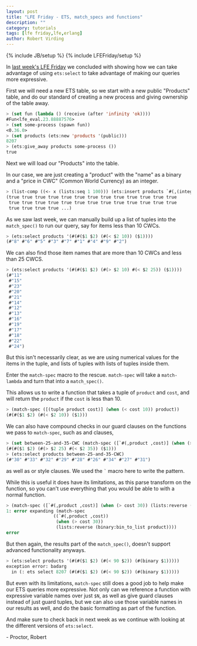 ```yaml
---
layout: post
title: "LFE Friday - ETS, match_specs and functions"
description: ""
category: tutorials
tags: [lfe friday,lfe,erlang]
author: Robert Virding
---
```

{% include JB/setup %}
{% include LFEFriday/setup %}

In [last week's LFE Friday](http://blog.lfe.io/tutorial/2016/01/10/2016-lfe-friday---more-ets-data-matching/) we concluded with showing how we can take advantage of using ``ets:select`` to take advantage of making our queries more expressive.

First we will need a new ETS table, so we start with a new public "Products" table, and do our standard of creating a new process and giving ownership of the table away.

```lisp
> (set fun (lambda () (receive (after 'infinity 'ok))))
#Fun<lfe_eval.23.88887576>
> (set some-process (spawn fun))
<0.36.0>
> (set products (ets:new 'products '(public)))
8207
> (ets:give_away products some-process ())
true
```

Next we will load our "Products" into the table.

In our case, we are just creating a "product" with the "name" as a binary and a "price in CWC" (Common World Currency) as an integer.

```lisp
> (list-comp ((<- x (lists:seq 1 100))) (ets:insert products `#(,(integer_to_binary x) ,x)))
(true true true true true true true true true true true true true
 true true true true true true true true true true true true true
 true true true true ...)
```

As we saw last week, we can manually build up a list of tuples into the ``match_spec()`` to run our query, say for items less than 10 CWCs.

```lisp
> (ets:select products '(#(#($1 $2) (#(< $2 10)) ($1))))
(#"8" #"6" #"5" #"3" #"7" #"1" #"4" #"9" #"2")
```

We can also find those item names that are more than 10 CWCs and less than 25 CWCS.

```lisp
> (ets:select products '(#(#($1 $2) (#(> $2 10) #(< $2 25)) ($1))))
(#"11"
 #"15"
 #"23"
 #"20"
 #"21"
 #"14"
 #"12"
 #"13"
 #"16"
 #"19"
 #"17"
 #"18"
 #"22"
 #"24")
```

But this isn't necessarily clear, as we are using numerical values for the items in the tuple, and lists of tuples with lists of tuples inside them.

Enter the ``match-spec`` macro to the rescue. ``match-spec`` will take a ``match-lambda`` and turn that into a ``match_spec()``.

This allows us to write a function that takes a tuple of ``product`` and ``cost``, and will return the ``product`` if the ``cost`` is less than 10.

```lisp
> (match-spec ([(tuple product cost)] (when (< cost 10)) product))
(#(#($1 $2) (#(< $2 10)) ($1)))
```

We can also have compound checks in our guard clauses on the functions we pass to ``match-spec``, such as and clauses,

```lisp
> (set between-25-and-35-CWC (match-spec ([`#(,product ,cost)] (when (> cost 25) (< cost 35)) product)))
(#(#($1 $2) (#(> $2 25) #(< $2 35)) ($1)))
> (ets:select products between-25-and-35-CWC)
(#"30" #"33" #"32" #"29" #"28" #"26" #"34" #"27" #"31")
```

as well as or style clauses. We used the `` ` `` macro here to write the pattern.

While this is useful it does have its limitations, as this parse transform on the function, so you can't use everything that you would be able to with a normal function.

```lisp
> (match-spec ([`#(,product ,cost)] (when (> cost 30)) (lists:reverse (binary:bin_to_list product))))
1: error expanding (match-spec
                  ((`#(,product ,cost))
                   (when (> cost 30))
                   (lists:reverse (binary:bin_to_list product))))
error
```

But then again, the results part of the ``match_spec()``, doesn't support advanced functionality anyways.

```lisp
> (ets:select products '(#(#($1 $2) (#(< 90 $2)) (#(binary $1)))))            
exception error: badarg
  in (: ets select 8207 (#(#($1 $2) (#(< 90 $2)) (#(binary $1)))))
```

But even with its limitations, ``match-spec`` still does a good job to help make our ETS queries more expressive.  Not only can we reference a function with expressive variable names over just ``$N``, as well as give guard clauses instead of just guard tuples, but we can also use those variable names in our results as well, and do the basic formatting as part of the function.

And make sure to check back in next week as we continue with looking at the different versions of ``ets:select``.

\- Proctor, Robert
